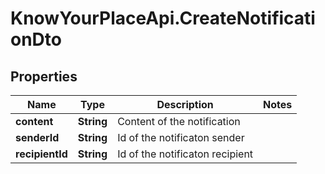 # KnowYourPlaceApi.CreateNotificationDto

## Properties

| Name            | Type       | Description                     | Notes |
| --------------- | ---------- | ------------------------------- | ----- |
| **content**     | **String** | Content of the notification     |
| **senderId**    | **String** | Id of the notificaton sender    |
| **recipientId** | **String** | Id of the notificaton recipient |
